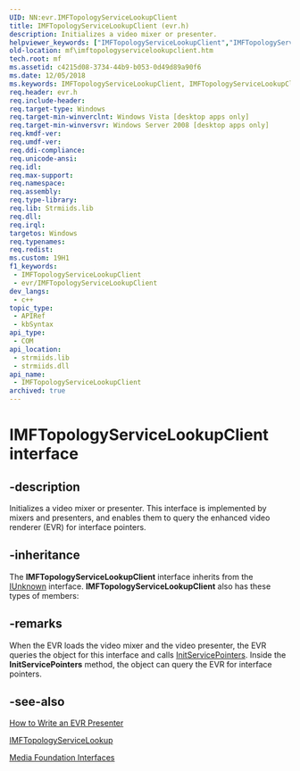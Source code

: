 ```yaml
---
UID: NN:evr.IMFTopologyServiceLookupClient
title: IMFTopologyServiceLookupClient (evr.h)
description: Initializes a video mixer or presenter.
helpviewer_keywords: ["IMFTopologyServiceLookupClient","IMFTopologyServiceLookupClient interface [Media Foundation]","IMFTopologyServiceLookupClient interface [Media Foundation]","described","c4215d08-3734-44b9-b053-0d49d89a90f6","evr/IMFTopologyServiceLookupClient","mf.imftopologyservicelookupclient"]
old-location: mf\imftopologyservicelookupclient.htm
tech.root: mf
ms.assetid: c4215d08-3734-44b9-b053-0d49d89a90f6
ms.date: 12/05/2018
ms.keywords: IMFTopologyServiceLookupClient, IMFTopologyServiceLookupClient interface [Media Foundation], IMFTopologyServiceLookupClient interface [Media Foundation],described, c4215d08-3734-44b9-b053-0d49d89a90f6, evr/IMFTopologyServiceLookupClient, mf.imftopologyservicelookupclient
req.header: evr.h
req.include-header: 
req.target-type: Windows
req.target-min-winverclnt: Windows Vista [desktop apps only]
req.target-min-winversvr: Windows Server 2008 [desktop apps only]
req.kmdf-ver: 
req.umdf-ver: 
req.ddi-compliance: 
req.unicode-ansi: 
req.idl: 
req.max-support: 
req.namespace: 
req.assembly: 
req.type-library: 
req.lib: Strmiids.lib
req.dll: 
req.irql: 
targetos: Windows
req.typenames: 
req.redist: 
ms.custom: 19H1
f1_keywords:
 - IMFTopologyServiceLookupClient
 - evr/IMFTopologyServiceLookupClient
dev_langs:
 - c++
topic_type:
 - APIRef
 - kbSyntax
api_type:
 - COM
api_location:
 - strmiids.lib
 - strmiids.dll
api_name:
 - IMFTopologyServiceLookupClient
archived: true
---
```


# IMFTopologyServiceLookupClient interface


## -description

Initializes a video mixer or presenter. This interface is implemented by mixers and presenters, and enables them to query the enhanced video renderer (EVR) for interface pointers.

## -inheritance

The <b>IMFTopologyServiceLookupClient</b> interface inherits from the <a href="/windows/desktop/api/unknwn/nn-unknwn-iunknown">IUnknown</a> interface. <b>IMFTopologyServiceLookupClient</b> also has these types of members:

## -remarks

When the EVR loads the video mixer and the video presenter, the EVR queries the object for this interface and calls <a href="/windows/desktop/api/evr/nf-evr-imftopologyservicelookupclient-initservicepointers">InitServicePointers</a>. Inside the <b>InitServicePointers</b> method, the object can query the EVR for interface pointers.

## -see-also

<a href="/windows/desktop/medfound/how-to-write-an-evr-presenter">How to Write an EVR Presenter</a>



<a href="/windows/desktop/api/evr/nn-evr-imftopologyservicelookup">IMFTopologyServiceLookup</a>



<a href="/windows/desktop/medfound/media-foundation-interfaces">Media Foundation Interfaces</a>
